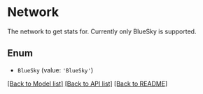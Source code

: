 # Network

The network to get stats for. Currently only BlueSky is supported.

## Enum

* `BlueSky` (value: `'BlueSky'`)

[[Back to Model list]](../README.md#documentation-for-models) [[Back to API list]](../README.md#documentation-for-api-endpoints) [[Back to README]](../README.md)
